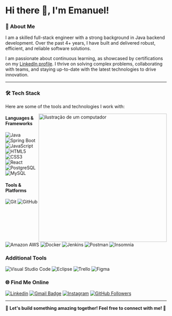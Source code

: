 # Hi there 👋, I'm Emanuel!

### 🚀 **About Me**

<p align="left"> 
I am a skilled full-stack engineer with a strong background in Java backend development. Over the past 4+ years, I have built and delivered robust, efficient, and reliable software solutions. 

I am passionate about continuous learning, as showcased by certifications on my [LinkedIn profile](https://www.linkedin.com/in/emanuel-conte-cardoso-20b75614b/). I thrive on solving complex problems, collaborating with teams, and staying up-to-date with the latest technologies to drive innovation.
</p>

---

### 🛠 **Tech Stack**

Here are some of the tools and technologies I work with:

<img src="https://raw.githubusercontent.com/MicaelliMedeiros/micaellimedeiros/master/image/computer-illustration.png" alt="ilustração de um computador" width="400px" align="right">

#### **Languages & Frameworks**
![Java](https://img.shields.io/badge/-Java-333333?style=flat&logo=Java&logoColor=007396)
![Spring Boot](https://img.shields.io/badge/-Spring%20Boot-333333?style=flat&logo=spring&logoColor=6DB33F)
![JavaScript](https://img.shields.io/badge/-JavaScript-333333?style=flat&logo=javascript)
![HTML5](https://img.shields.io/badge/-HTML5-333333?style=flat&logo=HTML5)
![CSS3](https://img.shields.io/badge/-CSS3-333333?style=flat&logo=CSS3&logoColor=1572B6)
![React](https://img.shields.io/badge/-React-333333?style=flat&logo=react)
![PostgreSQL](https://img.shields.io/badge/-PostgreSQL-333333?style=flat&logo=postgresql&logoColor=336791)
![MySQL](https://img.shields.io/badge/-MySQL-333333?style=flat&logo=mysql)


#### **Tools & Platforms**
![Git](https://img.shields.io/badge/-Git-333333?style=flat&logo=git)
![GitHub](https://img.shields.io/badge/-GitHub-333333?style=flat&logo=github)
![Amazon AWS](https://img.shields.io/badge/-Amazon%20AWS-333333?style=flat&logo=amazon-aws&logoColor=FF9900)
![Docker](https://img.shields.io/badge/-Docker-333333?style=flat&logo=docker)
![Jenkins](https://img.shields.io/badge/-Jenkins-333333?style=flat&logo=jenkins)
![Postman](https://img.shields.io/badge/-Postman-333333?style=flat&logo=postman)
![Insomnia](https://img.shields.io/badge/-Insomnia-333333?style=flat&logo=insomnia)

### **Additional Tools**

![Visual Studio Code](https://img.shields.io/badge/-Visual%20Studio%20Code-333333?style=flat&logo=visual-studio-code&logoColor=007ACC)
![Eclipse](https://img.shields.io/badge/-Eclipse-333333?style=flat&logo=eclipse-ide&logoColor=2C2255)
![Trello](https://img.shields.io/badge/-Trello-333333?style=flat&logo=trello&logoColor=007ACC)
![Figma](https://img.shields.io/badge/-Figma-333333?style=flat&logo=figma&logoColor=007ACC)


### 🌐 **Find Me Online**

[![Linkedin](https://img.shields.io/badge/-LinkedIn-blue?style=flat-square&logo=Linkedin&logoColor=white&link=https://www.linkedin.com/in/emanuel-conte-cardoso-20b75614b/)](https://www.linkedin.com/in/emanuel-conte-cardoso-20b75614b/)
[![Gmail Badge](https://img.shields.io/badge/-emanuelcontecardoso@gmail.com-006bed?style=flat-square&logo=Gmail&logoColor=white&link=mailto:emanuelcontecardoso@gmail.com)](mailto:emanuelcontecardoso@gmail.com)
[![Instagram](https://img.shields.io/badge/-Instagram-DF0174?style=flat-square&logo=instagram&logoColor=white&link=https://www.instagram.com/emanuelconte_/)](https://www.instagram.com/emanuelconte_/)
[![GitHub Followers](https://img.shields.io/github/followers/emanuelconte?label=Follow&style=social)](https://github.com/emanuelconte)

---

🎯 **Let's build something amazing together! Feel free to connect with me! 🚀**
